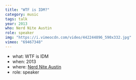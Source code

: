 ```yaml
---
title: "WTF is IDM?"
category: music
tags: talk
year: 2013
who: Nerd Nite Austin
role: speaker
img: "https://i.vimeocdn.com/video/442244896_590x332.jpg"
vimeo: "69467348"
---
```

* what: WTF is IDM
* when: 2013
* where: [Nerd Nite Austin](https://austin.nerdnite.com/)
* role: speaker
